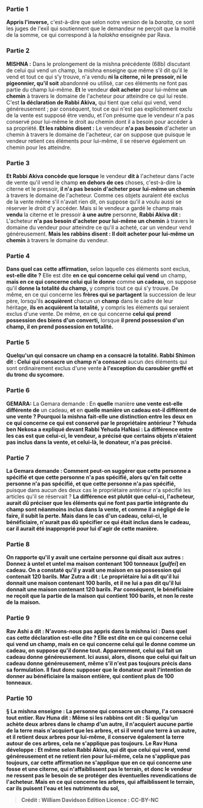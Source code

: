 
### Partie 1
<b>Appris l'inverse,</b> c'est-à-dire que selon notre version de la <i>baraita</i>, ce sont les juges de l'exil qui soutiennent que le demandeur ne perçoit que la moitié de la somme, ce qui correspond à la <i>halakha</i> enseignée par Rava.

### Partie 2
<strong>MISHNA :</strong> Dans le prolongement de la mishna précédente (68b) discutant de celui qui vend un champ, la mishna enseigne que même s'il dit qu'il le vend et tout ce qui s'y trouve, n'a vendu <b>ni la citerne, ni le pressoir, ni le pigeonnier, qu'il soit</b> abandonné ou utilisé,</b> car ces éléments ne font pas partie du champ lui-même. <b>Et</b> le vendeur <b>doit acheter</b> pour lui-même <b>un chemin</b> à travers le domaine de l'acheteur pour atteindre ce qui lui reste. C'est <b>la déclaration de Rabbi Akiva,</b> qui tient que celui qui vend, vend généreusement ; par conséquent, tout ce qui n'est pas explicitement exclu de la vente est supposé être vendu, et l'on présume que le vendeur n'a pas conservé pour lui-même le droit au chemin dont il a besoin pour accéder à sa propriété. <b>Et les rabbins disent :</b> Le vendeur <b>n'a pas besoin</b> d'acheter un chemin à travers le domaine de l'acheteur, car on suppose que puisque le vendeur retient ces éléments pour lui-même, il se réserve également un chemin pour les atteindre.

### Partie 3
<b>Et Rabbi Akiva concède que lorsque</b> le vendeur <b>dit à</b> l'acheteur dans l'acte de vente qu'il vend le champ <b>en dehors de ces</b> choses, c'est-à-dire la citerne et le pressoir, <b>il n'a pas besoin d'acheter pour lui-même un chemin</b> à travers le domaine de l'acheteur. Comme ces objets auraient été exclus de la vente même s'il n'avait rien dit, on suppose qu'il a voulu aussi se réserver le droit d'y accéder. Mais si le vendeur a gardé le champ mais <b>vendu</b> la citerne et le pressoir <b>à une autre</b> personne, <b>Rabbi Akiva dit :</b> L'acheteur <b>n'a pas besoin d'acheter pour lui-même un chemin</b> à travers le domaine du vendeur pour atteindre ce qu'il a acheté, car un vendeur vend généreusement. <b>Mais les rabbins disent : Il doit acheter pour lui-même un chemin</b> à travers le domaine du vendeur.

### Partie 4
<b>Dans quel cas</b> <b>cette affirmation,</b> selon laquelle ces éléments sont exclus, <b>est-elle dite ?</b> Elle est dite <b>en ce qui concerne celui qui vend</b> un champ, <b>mais en ce qui concerne celui qui le donne</b> comme <b>un cadeau,</b> on suppose qu'il <b>donne la totalité du champ,</b> y compris tout ce qui s'y trouve. De même, en ce qui concerne les <b>frères qui se partagent</b> la succession de leur père, lorsqu'ils <b>acquièrent</b> chacun un <b>champ</b> dans le cadre de leur héritage, <b>ils en acquièrent la totalité,</b> y compris les éléments qui seraient exclus d'une vente. De même, en ce qui concerne <b>celui qui prend possession des biens d'un converti,</b> lorsque <b>il prend possession d'un champ, il en prend possession en totalité.</b>

### Partie 5
<b>Quelqu'un qui consacre un champ en a consacré la totalité. Rabbi Shimon dit : Celui qui consacre un champ n'a consacré</b> aucun des éléments qui sont ordinairement exclus d'une vente <b>à l'exception du caroubier greffé et du tronc du sycomore.</b>

### Partie 6
<strong>GEMARA:</strong> La Gemara demande : En <b>quelle</b> manière <b>une vente est-elle différente de</b> un cadeau, <b>et</b> en <b>quelle manière <b>un cadeau est-il différent de</b> une vente ? Pourquoi la mishna fait-elle une distinction entre les deux en ce qui concerne ce qui est conservé par le propriétaire antérieur ? <b>Yehuda ben Nekosa a expliqué devant Rabbi</b> Yehuda HaNasi : La différence entre les cas est que <b>celui-ci</b>, le vendeur, a <b>précisé</b> que certains objets n'étaient pas inclus dans la vente, <b>et celui-là</b>, le donateur, <b>n'a pas précisé.</b>

### Partie 7
La Gemara demande : Comment peut-on suggérer que <b>cette</b> personne a <b>spécifié et que</b> cette personne <b>n'a pas spécifié,</b> alors qu'en fait <b>cette personne</b> n'a pas spécifié, et que cette personne n'a pas spécifié,</b> puisque dans aucun des deux cas le propriétaire antérieur n'a spécifié les articles qu'il se réservait ? <b>La différence est plutôt que <b>celui-ci</b>, l'acheteur, <b>aurait dû préciser</b> que les éléments qui ne font pas partie intégrante du champ sont néanmoins inclus dans la vente, et comme il a négligé de le faire, il subit la perte. <b>Mais</b> dans le cas d'un cadeau, <b>celui-ci</b>, le bénéficiaire, <b>n'aurait pas dû spécifier</b> ce qui était inclus dans le cadeau, car il aurait été inapproprié pour lui d'agir de cette manière.

### Partie 8
On rapporte qu'il y avait <b>une certaine</b> personne <b>qui disait aux</b> autres : <b>Donnez à untel et untel</b> ma <b>maison contenant 100 tonneaux [<i>gulfei</i>]</b> en cadeau. <b>On a constaté qu'il y avait</b> une maison en sa possession qui <b>contenait 120</b> barils. <b>Mar Zutra a dit :</b> Le propriétaire lui a <b>dit</b> qu'il lui donnait une maison contenant <b>100</b> barils, <b>et</b> il ne lui a <b>pas dit</b> qu'il lui donnait une maison contenant <b>120</b> barils. Par conséquent, le bénéficiaire ne reçoit que la partie de la maison qui contient 100 barils, et non le reste de la maison.

### Partie 9
<b>Rav Ashi a dit : N'avons-nous pas appris</b> dans la mishna ici : <b>Dans quel</b> cas <b>cette déclaration est-elle dite ?</b> Elle est dite <b>en ce qui concerne celui qui vend</b> un champ, <b>mais en ce qui concerne celui qui le donne</b> comme <b>un cadeau,</b> on suppose qu'il <b>donne tout. Apparemment, celui qui fait un cadeau donne généreusement. Ici aussi,</b> alors, disons que <b>celui qui fait un cadeau donne généreusement,</b> même s'il n'est pas toujours précis dans sa formulation. Il faut donc supposer que le donateur avait l'intention de donner au bénéficiaire la maison entière, qui contient plus de 100 tonneaux.

### Partie 10
§ La mishna enseigne : <b>La personne qui consacre un champ, l'a consacré</b> tout entier. <b>Rav Huna dit : Même si les rabbins ont dit :</b> Si <b>quelqu'un achète deux arbres dans</b> le champ <b>d'un autre, il n'acquiert</b> aucune partie de <b>la terre</b> mais n'acquiert que les arbres, et si <b>il vend une terre</b> à un autre, <b>et</b> il <b>retient deux arbres pour lui-même, il</b> conserve également <b>la terre</b> autour de ces arbres, cela ne s'applique pas toujours. Le Rav Huna développe : <b>Et même selon Rabbi Akiva, qui dit</b> que <b>celui qui vend, vend généreusement</b> et ne retient rien pour lui-même, <b>cela ne s'applique pas toujours,</b> car <b>cette affirmation</b> ne s'applique que <b>en ce qui concerne une fosse et une citerne, qui n'affaiblissent pas le terrain,</b> et donc le vendeur ne ressent pas le besoin de se protéger des éventuelles revendications de l'acheteur. <b>Mais</b> en ce qui concerne les <b>arbres, qui affaiblissent le terrain,</b> car ils puisent l'eau et les nutriments du sol,

>Crédit : William Davidson Edition
>Licence : CC-BY-NC